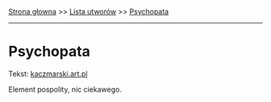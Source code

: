 [Strona głowna](../index.md) >> [Lista utworów](../list.md) >> [Psychopata](498.md)

---

# Psychopata

Tekst: [kaczmarski.art.pl](https://www.kaczmarski.art.pl/tworczosc/wiersze/psychopata/)

Element pospolity, nic ciekawego.